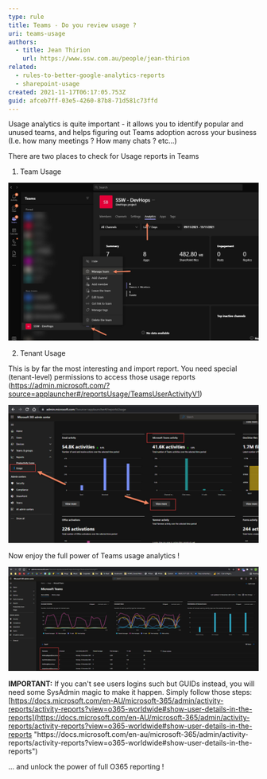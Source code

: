 ```yaml
---
type: rule
title: Teams - Do you review usage ?
uri: teams-usage
authors:
  - title: Jean Thirion
    url: https://www.ssw.com.au/people/jean-thirion
related:
  - rules-to-better-google-analytics-reports
  - sharepoint-usage
created: 2021-11-17T06:17:05.753Z
guid: afceb7ff-03e5-4260-87b8-71d581c73ffd
---
```

Usage analytics is quite important - it allows you to identify popular and unused teams, and helps figuring out Teams adoption across your business (I.e. how many meetings ? How many chats ? etc...)

There are two places to check for Usage reports in Teams

<!--endintro-->

1. Team Usage

![Figure: Access team usage from "Team Settings" | "Manage Team" | "Analytics"](teams-team-usage.jpg)

2. Tenant Usage

This is by far the most interesting and import report. You need special (tenant-level) permissions to access those usage reports (https://admin.microsoft.com/?source=applauncher#/reportsUsage/TeamsUserActivityV1)

![Figure: Access tenant level usage via "Office 365 Admin Center" | "Reports" | "Usage" | "View More" (under Microsoft Teams activity section)](teams-tenant-usage.jpg)

Now enjoy the full power of Teams usage analytics !

![Figure: click on column names to sort data (e.g. "Chat Messages")](teams-tenant-usage-home.jpg)

**IMPORTANT:** If you can't see users logins such but GUIDs instead, you will need some SysAdmin magic to make it happen. Simply follow those steps: [https://docs.microsoft.com/en-AU/microsoft-365/admin/activity-reports/activity-reports?view=o365-worldwide#show-user-details-in-the-reports](https://docs.microsoft.com/en-AU/microsoft-365/admin/activity-reports/activity-reports?view=o365-worldwide#show-user-details-in-the-reports "https\://docs.microsoft.com/en-au/microsoft-365/admin/activity-reports/activity-reports?view=o365-worldwide#show-user-details-in-the-reports")

... and unlock the power of full O365 reporting !